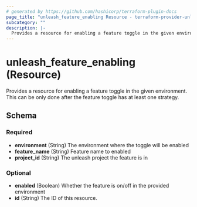 ```yaml
---
# generated by https://github.com/hashicorp/terraform-plugin-docs
page_title: "unleash_feature_enabling Resource - terraform-provider-unleash"
subcategory: ""
description: |-
  Provides a resource for enabling a feature toggle in the given environment. This can be only done after the feature toggle has at least one strategy.
---
```


# unleash_feature_enabling (Resource)

Provides a resource for enabling a feature toggle in the given environment. This can be only done after the feature toggle has at least one strategy.



<!-- schema generated by tfplugindocs -->
## Schema

### Required

- **environment** (String) The environment where the toggle will be enabled
- **feature_name** (String) Feature name to enabled
- **project_id** (String) The unleash project the feature is in

### Optional

- **enabled** (Boolean) Whether the feature is on/off in the provided environment
- **id** (String) The ID of this resource.


